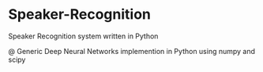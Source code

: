# Speaker-Recognition

Speaker Recognition system written in Python

@ Generic Deep Neural Networks implemention in Python using numpy and scipy

